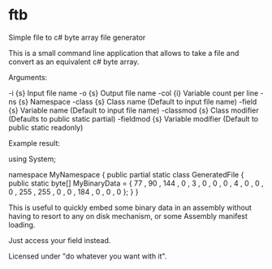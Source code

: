 # ftb
Simple file to c# byte array file generator

This is a small command line application that allows to take a file and convert as an equivalent c# byte array.

Arguments:

-i {s}            Input file name
-o {s}            Output file name
-col {i}          Variable count per line
-ns {s}           Namespace
-class {s}        Class name (Default to input file name)
-field {s}        Variable name (Default to input file name)
-classmod {s}     Class modifier (Defaults to public static partial)
-fieldmod {s}     Variable modifier (Default to public static readonly)

Example result:

using System;

namespace MyNamespace 
{
public partial static class GeneratedFile 
{ 
   public static byte[] MyBinaryData  = 
{ 
   77 , 90 , 144 , 0 , 3 , 
   0 , 0 , 0 , 4 , 0 , 
   0 , 0 , 255 , 255 , 0 , 
   0 , 184 , 0 , 0 , 0 
};
}
}

This is useful to quickly embed some binary data in an assembly without having to resort to any on disk mechanism, or some Assembly manifest loading.

Just access your field instead.

Licensed under "do whatever you want with it".
